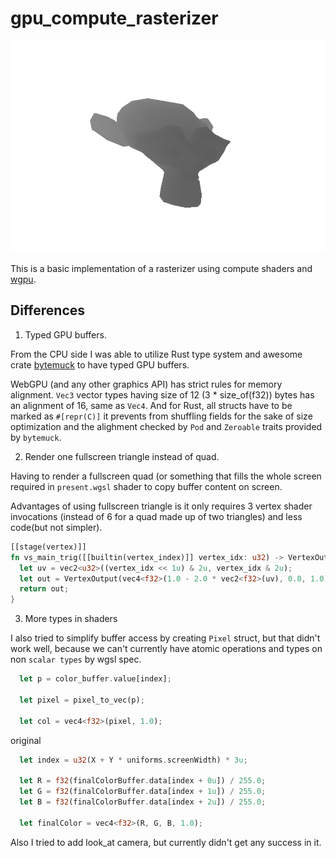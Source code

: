 # gpu_compute_rasterizer

![monkee](./res.png)

This is a basic implementation of a rasterizer using compute shaders and [wgpu](https://github.com/gfx-rs/wgpu).

## Differences

1. Typed GPU buffers.

From the CPU side I was able to utilize Rust type system and awesome crate [bytemuck](https://github.com/Lokathor/bytemuck) to have typed GPU buffers.

WebGPU (and any other graphics API) has strict rules for memory alignment. 
`Vec3` vector types having size of 12 (3 * size_of(f32)) bytes has an alignment of 16, same as `Vec4`. And for Rust, all structs have to be marked as `#[repr(C)]` it prevents from shuffling fields for the sake of size optimization and the alighment checked by `Pod` and `Zeroable` traits provided by `bytemuck`.

2. Render one fullscreen triangle instead of quad.

Having to render a fullscreen quad (or something that fills the whole screen required in `present.wgsl` shader to copy buffer content on screen.

Advantages of using fullscreen triangle is it only requires 3 vertex shader invocations (instead of 6 for a quad made up of two triangles) and less code(but not simpler).

```rust
[[stage(vertex)]]
fn vs_main_trig([[builtin(vertex_index)]] vertex_idx: u32) -> VertexOutput {
  let uv = vec2<u32>((vertex_idx << 1u) & 2u, vertex_idx & 2u);
  let out = VertexOutput(vec4<f32>(1.0 - 2.0 * vec2<f32>(uv), 0.0, 1.0));
  return out;
}
```

3. More types in shaders

I also tried to simplify buffer access by creating `Pixel` struct, but that didn't work well, because we can't currently have atomic operations and types on non `scalar types` by wgsl spec. 

```rust
  let p = color_buffer.value[index];

  let pixel = pixel_to_vec(p);

  let col = vec4<f32>(pixel, 1.0);
```
  
original
```rust
  let index = u32(X + Y * uniforms.screenWidth) * 3u;

  let R = f32(finalColorBuffer.data[index + 0u]) / 255.0;
  let G = f32(finalColorBuffer.data[index + 1u]) / 255.0;
  let B = f32(finalColorBuffer.data[index + 2u]) / 255.0;

  let finalColor = vec4<f32>(R, G, B, 1.0);
```

Also I tried to add look_at camera, but currently didn't get any success in it.
